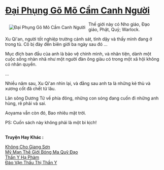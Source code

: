 <a href="https://truyentiki.com/dai-phung-go-mo-cam-canh-nguoi.33802/" title="Đại Phụng Gõ Mõ Cầm Canh Người"><h1>Đại Phụng Gõ Mõ Cầm Canh Người</h1></a><div style="display:table"><img align="right" style="float: left; padding: 10px;" src="https://truyentiki.com/a/img/str/src/33802.jpg" alt="Đại Phụng Gõ Mõ Cầm Canh Người">Thế giới này có Nho giáo, Đạo giáo, Phật, Quỷ; Warlock. <p></p> Xu Qi&#39;an, người tốt nghiệp trường cảnh sát, tỉnh dậy và thấy mình đang ở trong tù. Cô bị đày đến biên giới ba ngày sau đó ... <p></p> Mục đích ban đầu của anh là bảo vệ chính mình, và nhân tiện, dành một cuộc sống nhàn nhã như một người đàn ông giàu có trong một xã hội không có nhân quyền. <p></p> ... <p></p> Nhiều năm sau, Xu Qi&#39;an nhìn lại, và đằng sau anh ta là những kẻ thù và xương cốt đã chết từ lâu. <p></p> Lăn sông Dương Tử về phía đông, những con sóng đang cuốn đi những anh hùng, rẽ phải và sai. <p></p> Aoyama vẫn còn đó, Bao nhiêu mặt trời. <p></p> PS: Cuốn sách này không phải là một bi kịch!</div><p><br><b>Truyện Hay Khác :</b></p><a href="https://truyentiki.com/khong-cho-giang-son.33801/" alt="Không Cho Giang Sơn">Không Cho Giang Sơn</a><br/><a href="https://github.com/nownovels/top500/tree/master/truyenhay/33656/" alt="Mỹ Mạn Thế Giới Bóng Ma Quỹ Đạo">Mỹ Mạn Thế Giới Bóng Ma Quỹ Đạo</a><br/><a href="https://truyentiki.wordpress.com/2020/06/08/than-y-ha-pham/" alt="Thần Y Hạ Phàm">Thần Y Hạ Phàm</a><br/><a href="https://github.com/nownovels/top500/tree/master/truyenhay/33667/" alt="Đào Vận Thấu Thị Thần Y">Đào Vận Thấu Thị Thần Y</a><br/>